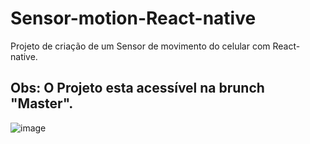 # Sensor-motion-React-native
Projeto de criação de um Sensor de movimento do celular com React-native.
## Obs: O Projeto esta acessível na brunch "Master".

![image](https://user-images.githubusercontent.com/100415969/170668039-8031047f-47b4-4dde-93e1-8293be098ccd.png)
